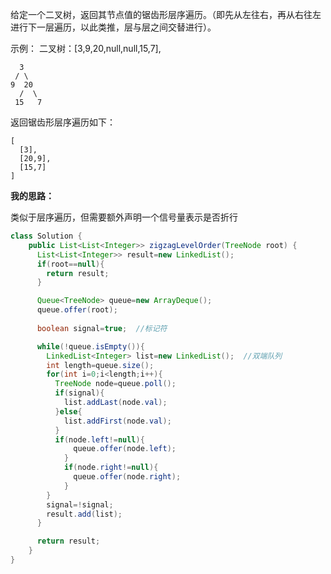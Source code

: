 给定一个二叉树，返回其节点值的锯齿形层序遍历。（即先从左往右，再从右往左进行下一层遍历，以此类推，层与层之间交替进行）。

示例：
二叉树：[3,9,20,null,null,15,7],

      3
     / \
    9  20
      /  \
     15   7

返回锯齿形层序遍历如下：

```
[
  [3],
  [20,9],
  [15,7]
]
```

**我的思路：**

类似于层序遍历，但需要额外声明一个信号量表示是否折行

```java
class Solution { 
    public List<List<Integer>> zigzagLevelOrder(TreeNode root) {
      List<List<Integer>> result=new LinkedList();
      if(root==null){
        return result;
      }

      Queue<TreeNode> queue=new ArrayDeque();
      queue.offer(root);
      
      boolean signal=true;	//标记符

      while(!queue.isEmpty()){
        LinkedList<Integer> list=new LinkedList();	//双端队列
        int length=queue.size();
        for(int i=0;i<length;i++){
          TreeNode node=queue.poll();
          if(signal){
            list.addLast(node.val);
          }else{
            list.addFirst(node.val);
          }
          if(node.left!=null){
              queue.offer(node.left);
            }
            if(node.right!=null){
              queue.offer(node.right);
            }
        }
        signal=!signal;
        result.add(list);
      }

      return result;
    }
}
```

